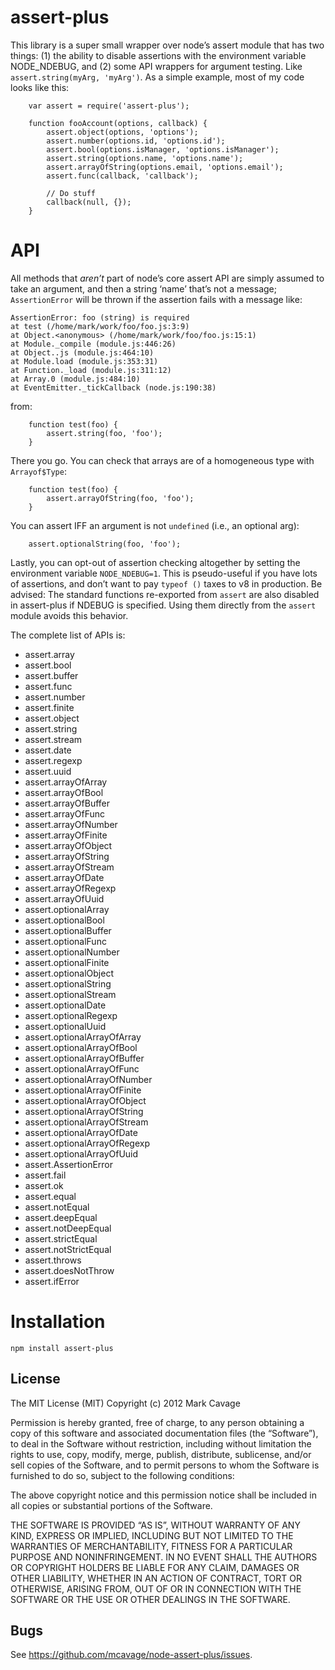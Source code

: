 assert-plus
===========

This library is a super small wrapper over node’s assert module that has two things: (1) the ability to disable assertions with the environment variable NODE\_NDEBUG, and (2) some API wrappers for argument testing. Like `assert.string(myArg, 'myArg')`. As a simple example, most of my code looks like this:

        var assert = require('assert-plus');

        function fooAccount(options, callback) {
            assert.object(options, 'options');
            assert.number(options.id, 'options.id');
            assert.bool(options.isManager, 'options.isManager');
            assert.string(options.name, 'options.name');
            assert.arrayOfString(options.email, 'options.email');
            assert.func(callback, 'callback');

            // Do stuff
            callback(null, {});
        }

API
===

All methods that *aren’t* part of node’s core assert API are simply assumed to take an argument, and then a string ‘name’ that’s not a message; `AssertionError` will be thrown if the assertion fails with a message like:

    AssertionError: foo (string) is required
    at test (/home/mark/work/foo/foo.js:3:9)
    at Object.<anonymous> (/home/mark/work/foo/foo.js:15:1)
    at Module._compile (module.js:446:26)
    at Object..js (module.js:464:10)
    at Module.load (module.js:353:31)
    at Function._load (module.js:311:12)
    at Array.0 (module.js:484:10)
    at EventEmitter._tickCallback (node.js:190:38)

from:

        function test(foo) {
            assert.string(foo, 'foo');
        }

There you go. You can check that arrays are of a homogeneous type with `Arrayof$Type`:

        function test(foo) {
            assert.arrayOfString(foo, 'foo');
        }

You can assert IFF an argument is not `undefined` (i.e., an optional arg):

        assert.optionalString(foo, 'foo');

Lastly, you can opt-out of assertion checking altogether by setting the environment variable `NODE_NDEBUG=1`. This is pseudo-useful if you have lots of assertions, and don’t want to pay `typeof ()` taxes to v8 in production. Be advised: The standard functions re-exported from `assert` are also disabled in assert-plus if NDEBUG is specified. Using them directly from the `assert` module avoids this behavior.

The complete list of APIs is:

-   assert.array
-   assert.bool
-   assert.buffer
-   assert.func
-   assert.number
-   assert.finite
-   assert.object
-   assert.string
-   assert.stream
-   assert.date
-   assert.regexp
-   assert.uuid
-   assert.arrayOfArray
-   assert.arrayOfBool
-   assert.arrayOfBuffer
-   assert.arrayOfFunc
-   assert.arrayOfNumber
-   assert.arrayOfFinite
-   assert.arrayOfObject
-   assert.arrayOfString
-   assert.arrayOfStream
-   assert.arrayOfDate
-   assert.arrayOfRegexp
-   assert.arrayOfUuid
-   assert.optionalArray
-   assert.optionalBool
-   assert.optionalBuffer
-   assert.optionalFunc
-   assert.optionalNumber
-   assert.optionalFinite
-   assert.optionalObject
-   assert.optionalString
-   assert.optionalStream
-   assert.optionalDate
-   assert.optionalRegexp
-   assert.optionalUuid
-   assert.optionalArrayOfArray
-   assert.optionalArrayOfBool
-   assert.optionalArrayOfBuffer
-   assert.optionalArrayOfFunc
-   assert.optionalArrayOfNumber
-   assert.optionalArrayOfFinite
-   assert.optionalArrayOfObject
-   assert.optionalArrayOfString
-   assert.optionalArrayOfStream
-   assert.optionalArrayOfDate
-   assert.optionalArrayOfRegexp
-   assert.optionalArrayOfUuid
-   assert.AssertionError
-   assert.fail
-   assert.ok
-   assert.equal
-   assert.notEqual
-   assert.deepEqual
-   assert.notDeepEqual
-   assert.strictEqual
-   assert.notStrictEqual
-   assert.throws
-   assert.doesNotThrow
-   assert.ifError

Installation
============

    npm install assert-plus

License
-------

The MIT License (MIT) Copyright (c) 2012 Mark Cavage

Permission is hereby granted, free of charge, to any person obtaining a copy of this software and associated documentation files (the “Software”), to deal in the Software without restriction, including without limitation the rights to use, copy, modify, merge, publish, distribute, sublicense, and/or sell copies of the Software, and to permit persons to whom the Software is furnished to do so, subject to the following conditions:

The above copyright notice and this permission notice shall be included in all copies or substantial portions of the Software.

THE SOFTWARE IS PROVIDED “AS IS”, WITHOUT WARRANTY OF ANY KIND, EXPRESS OR IMPLIED, INCLUDING BUT NOT LIMITED TO THE WARRANTIES OF MERCHANTABILITY, FITNESS FOR A PARTICULAR PURPOSE AND NONINFRINGEMENT. IN NO EVENT SHALL THE AUTHORS OR COPYRIGHT HOLDERS BE LIABLE FOR ANY CLAIM, DAMAGES OR OTHER LIABILITY, WHETHER IN AN ACTION OF CONTRACT, TORT OR OTHERWISE, ARISING FROM, OUT OF OR IN CONNECTION WITH THE SOFTWARE OR THE USE OR OTHER DEALINGS IN THE SOFTWARE.

Bugs
----

See <a href="https://github.com/mcavage/node-assert-plus/issues" class="uri">https://github.com/mcavage/node-assert-plus/issues</a>.
